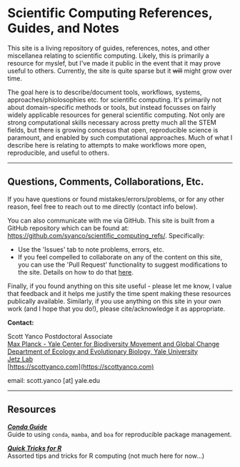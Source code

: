 # Scientific Computing References, Guides, and Notes

This site is a living repository of guides, references, notes, and other miscellanea relating to scientific computing. Likely, this is primarily a resource for myslef, but I've made it public in the event that it may prove useful to others. Currently, the site is quite sparse but it ~~will~~ might grow over time.

The goal here is to describe/document tools, workflows, systems, approaches/phiolosophies etc. for scientific computing.  It's primarily not about domain-specific methods or tools, but instead focusses on fairly widely applicable resources for general scientific computing.  Not only are strong computational skills necessary across pretty much all the STEM fields, but there is growing concesus that open, reproducible science is paramount, and enabled by such computational approaches.  Much of what I describe here is relating to attempts to make workflows more open, reproducible, and useful to others.

---
## Questions, Comments, Collaborations, Etc.
If you have questions or found mistakes/errors/problems, or for any other reason, feel free to reach out to me directly (contact info below).

You can also communicate with me via GitHub.  This site is built from a GitHub repository which can be found at: https://github.com/syanco/scientific_computing_refs/.  Specifically:  
-  Use the 'Issues' tab to note problems, errors, etc.  
-  If you feel compelled to collaborate on any of the content on this site, you can use the 'Pull Request' functionality to suggest modifications to the site. Details on how to do that [here](https://docs.github.com/en/github/collaborating-with-pull-requests).

Finally, if you found anything on this site useful - please let me know, I value that feedback and it helps me justify the time spent making these resources publically available.  Similarly, if you use anything on this site in your own work (and I hope that you do!), please cite/acknowledge it as appropriate.

**Contact:**

Scott Yanco
Postdoctoral Associate  
[Max Planck - Yale Center for Biodiversity Movement and Global Change](https://mpyc.yale.edu/)  
[Department of Ecology and Evolutionary Biology, Yale University](https://eeb.yale.edu/)  
[Jetz Lab](https://jetzlab.yale.edu/)  
[https://scottyanco.com](https://scottyanco.com)  

email:  scott.yanco [at] yale.edu

---

## Resources

_**[Conda Guide](conda_guide.md)**_  
Guide to using `conda`, `mamba`, and `boa` for reproducible package management.

_**[Quick Tricks for R](quick_R_tricks.md)**_  
Assorted tips and tricks for R computing (not much here for now...)

